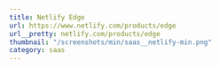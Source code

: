 ```yaml
---
title: Netlify Edge
url: https://www.netlify.com/products/edge
url__pretty: netlify.com/products/edge
thumbnail: "/screenshots/min/saas__netlify-min.png"
category: saas
---
```

